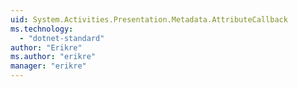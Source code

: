 ```yaml
---
uid: System.Activities.Presentation.Metadata.AttributeCallback
ms.technology: 
  - "dotnet-standard"
author: "Erikre"
ms.author: "erikre"
manager: "erikre"
---
```

